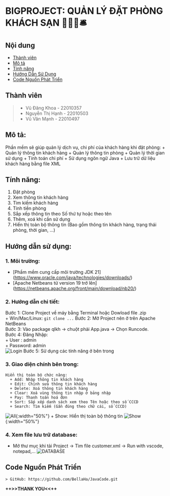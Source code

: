 # BIGPROJECT: QUẢN LÝ ĐẶT PHÒNG KHÁCH SẠN 🏨🚪🛌🛎️

## Nội dung

* [Thành viên](#Thành-viên)
* [Mô tả](#Mô-tả)
* [Tính năng](#Tính-năng)
* [Hướng Dẫn Sử Dụng](#Hướng-Dẫn-Sử-Dụng)
* [Code Nguồn Phát Triển](#Code-Nguồn-Phát-Triển)

## Thành viên
>+ Vũ Đăng Khoa - 22010357
>+ Nguyễn Thị Hạnh - 22010503
>+ Vũ Văn Mạnh - 22010497

## Mô tả:
Phần mềm sẽ giúp quản lý dịch vụ, chi phí của khách hàng khi đặt phòng:
    + Quản lý thông tin khách hàng
    + Quản lý thông tin phòng
    + Quản lý thời gian sử dụng
    + Tính toán chi phí
    + Sử dụng ngôn ngữ Java
    + Lưu trữ dữ liệu khách hàng bằng file XML 

## Tính năng:
1. Đặt phòng
2. Xem thông tin khách hàng 
3. Tìm kiếm khách hàng
4. Tính tiền phòng
5. Sắp xếp thông tin theo Số thứ tự hoặc theo tên
6. Thêm, xoá khi cần sử dụng
7. Hiển thị toàn bộ thông tin (Bao gồm thông tin khách hàng, trạng thái phòng, thời gian, ...)

## **Hướng dẫn sử dụng**:
### 1. Môi trường:
   + [Phầm mềm cung cấp môi trường JDK 21] (https://www.oracle.com/java/technologies/downloads/)
   + [Apache Netbeans từ version 19 trở lên] (https://netbeans.apache.org/front/main/download/nb20/)

### 2. Hướng dẫn chi tiết:
   Bước 1: Clone Project về máy bằng Terminal hoặc Dowload file .zip  
       + Win/Mac/Linux: `git clone ...`
   Bước 2: Mở Project nên ở trên Apache NetBeans  
   Bước 3: Vào package qlkh -> chuột phải App.java -> Chọn Runcode.  
   Bước 4: Đăng Nhập:  
       + User    : admin  
       + Password: admin  
   ![Login](https://i.imgur.com/lET05GH.png) 
   Bước 5: Sử dụng các tính năng ở bên trong  
### 3. Giao diện chính bên trong:
    Hiển thị toàn bộ chức năng: 
      + Add: Nhập thông tin khách hàng
      + Edit: Chỉnh sửa thông tin khách hàng
      + Delete: Xoá thông tin khách hàng
      + Clear: Xoá vùng thông tin nhập ở bảng nhập
      + Pay: Thanh toán hoá đơn
      + Sort: Sắp xếp danh sách xem theo Tên hoặc theo số CCCD
      + Search: Tìm kiếm (Gần đúng theo chữ cái, số CCCD)
![All](https://imgur.com/ZcWkDSf.png){:width="50%"}
      + Show: Hiển thị toàn bộ thông tin
![Show](https://i.imgur.com/vU0jhP9.png){:width="50%"}
   
### 4. Xem file lưu trữ database: 
+ Mở thư mục khi tải Project -> Tìm file customer.xml -> Run with vscode, notepad,...
       ![DATABASE](https://i.imgur.com/ZpJlT7c.png)
      

## Code Nguồn Phát Triển
    > GitHub: https://github.com/BellaHa/JavaCode.git

**++>>THANK YOU<<++**
    

   
       
     
     

